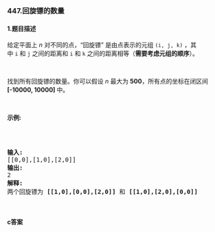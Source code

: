 ### 447.回旋镖的数量

#### 1.题目描述

<p>给定平面上<em>&nbsp;n </em>对不同的点，&ldquo;回旋镖&rdquo; 是由点表示的元组&nbsp;<code>(i, j, k)</code>&nbsp;，其中&nbsp;<code>i</code>&nbsp;和&nbsp;<code>j</code>&nbsp;之间的距离和&nbsp;<code>i</code>&nbsp;和&nbsp;<code>k</code>&nbsp;之间的距离相等（<strong>需要考虑元组的顺序</strong>）。</p><br/><p>找到所有回旋镖的数量。你可以假设<em>&nbsp;n </em>最大为 <strong>500</strong>，所有点的坐标在闭区间<strong> [-10000, 10000] </strong>中。</p><br/><p><strong>示例:</strong></p><br/><pre><br/><strong>输入:</strong><br/>[[0,0],[1,0],[2,0]]<br/><strong>输出:</strong><br/>2<br/><strong>解释:</strong><br/>两个回旋镖为 <strong>[[1,0],[0,0],[2,0]]</strong> 和 <strong>[[1,0],[2,0],[0,0]]</strong><br/></pre><br/>

#### c答案

```c

